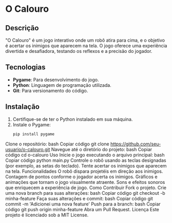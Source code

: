 # O Calouro

## Descrição
"O Calouro" é um jogo interativo onde um robô atira para cima, e o objetivo é acertar os inimigos que aparecem na tela. O jogo oferece uma experiência divertida e desafiadora, testando os reflexos e a precisão do jogador.

## Tecnologias
- **Pygame**: Para desenvolvimento do jogo.
- **Python**: Linguagem de programação utilizada.
- **Git**: Para versionamento do código.

## Instalação
1. Certifique-se de ter o Python instalado em sua máquina.
2. Instale o Pygame:
   ```bash
   pip install pygame
Clone o repositório:
bash
Copiar código
git clone https://github.com/seu-usuario/o-calouro.git
Navegue até o diretório do projeto:
bash
Copiar código
cd o-calouro
Uso
Inicie o jogo executando o arquivo principal:
bash
Copiar código
python main.py
Controle o robô usando as teclas designadas (por exemplo, as setas do teclado).
Tente acertar os inimigos que aparecem na tela.
Funcionalidades
O robô dispara projetéis em direção aos inimigos.
Contagem de pontos conforme o jogador acerta os inimigos.
Gráficos e animações que tornam o jogo visualmente atraente.
Sons e efeitos sonoros que enriquecem a experiência de jogo.
Como Contribuir
Fork o projeto.
Crie uma nova branch para suas alterações:
bash
Copiar código
git checkout -b minha-feature
Faça suas alterações e commit:
bash
Copiar código
git commit -m 'Adicionei uma nova feature'
Push para a branch:
bash
Copiar código
git push origin minha-feature
Abra um Pull Request.
Licença
Este projeto é licenciado sob a MIT License.
